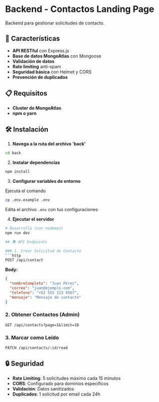# Backend - Contactos Landing Page

Backend para gestionar solicitudes de contacto.

## 🚀 Características

- **API RESTful** con Express.js
- **Base de datos MongoAtlas** con Mongoose
- **Validación de datos** 
- **Rate limiting** anti-spam
- **Seguridad básica** con Helmet y CORS
- **Prevención de duplicados**

## 📋 Requisitos

- **Cluster de MongoAtlas**
- **npm o yarn**

## 🛠️ Instalación

1. **Navega a la ruta del archivo 'back'**
```bash
cd back
```

2. **Instalar dependencias**
```bash
npm install
```

3. **Configurar variables de entorno**

Ejecuta el comando
```bash
cp .env.example .env
```

Edita el archivo `.env` con tus configuraciones

4. **Ejecutar el servidor**
```bash
# Desarrollo (con nodemon)
npm run dev

## 📚 API Endpoints

### 1. Crear Solicitud de Contacto
```http
POST /api/contact
```

**Body:**
```json
{
  "nombreCompleto": "Juan Pérez",
  "correo": "juan@ejemplo.com",
  "telefono": "+52 555 123 4567",
  "mensaje": "Mensaje de contacto"
}
```

### 2. Obtener Contactos (Admin)
```http
GET /api/contacts?page=1&limit=10
```

### 3. Marcar como Leído
```http
PATCH /api/contacts/:id/read
```

## 🔒 Seguridad

- **Rate Limiting**: 5 solicitudes máximo cada 15 minutos
- **CORS**: Configurado para dominios específicos
- **Validación**: Datos sanitizados
- **Duplicados**: 1 solicitud por email cada 24h
